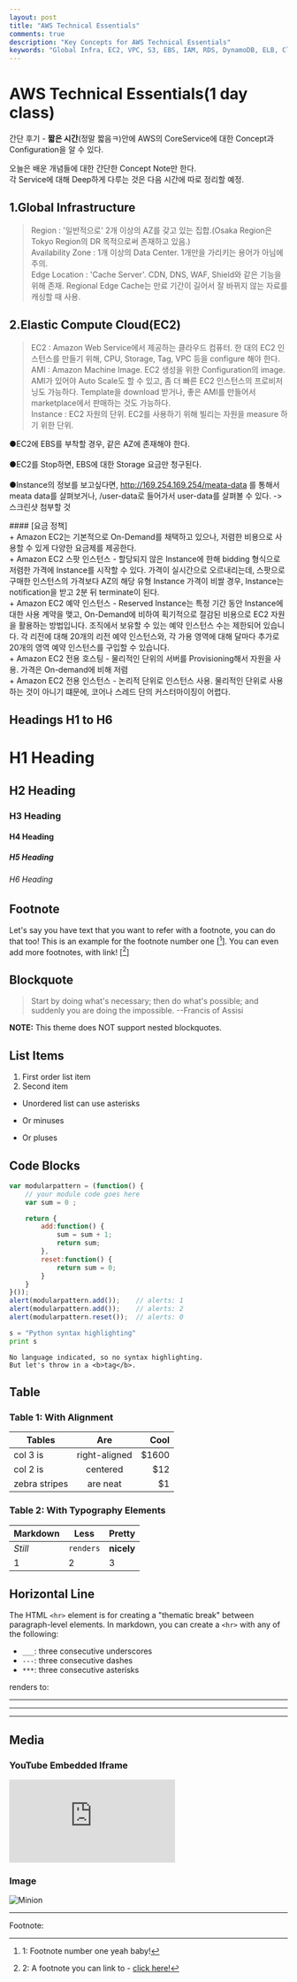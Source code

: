 ```yaml
---
layout: post
title: "AWS Technical Essentials"
comments: true
description: "Key Concepts for AWS Technical Essentials"
keywords: "Global Infra, EC2, VPC, S3, EBS, IAM, RDS, DynamoDB, ELB, CloudWatch, Auto Scaling, Trusted Advisor"
---
```


# AWS Technical Essentials(1 day class)<br/>
간단 후기 - **짧은 시간**(정말 짧음ㅋ)안에 AWS의 CoreService에 대한 Concept과 Configuration을 알 수 있다.<br/>

오늘은 배운 개념들에 대한 간단한 Concept Note만 한다.<br/>
각 Service에 대해 Deep하게 다루는 것은 다음 시간에 따로 정리할 예정.
<div class="divider"></div>

## 1.Global Infrastructure
>Region : '일반적으로' 2개 이상의 AZ를 갖고 있는 집합.(Osaka Region은 Tokyo Region의 DR 목적으로써 존재하고 있음.)<br/>
>Availability Zone : 1개 이상의 Data Center. 1개만을 가리키는 용어가 아님에 주의.<br/>
>Edge Location : 'Cache Server'. CDN, DNS, WAF, Shield와 같은 기능을 위해 존재. Regional Edge Cache는 만료 기간이 길어서 잘 바뀌지 않는 자료를 캐싱할 때 사용.

<div class="divider"></div>

## 2.Elastic Compute Cloud(EC2)

>EC2 : Amazon Web Service에서 제공하는 클라우드 컴퓨터. 한 대의 EC2 인스턴스를 만들기 위해, CPU, Storage, Tag, VPC 등을 configure 해야 한다.<br/>
>AMI : Amazon Machine Image. EC2 생성을 위한 Configuration의 image. AMI가 있어야 Auto Scale도 할 수 있고, 좀 더 빠른 EC2 인스턴스의 프로비저닝도 가능하다. Template을 download 받거나, 좋은 AMI를 만들어서 marketplace에서 판매하는 것도 가능하다.<br/>
>Instance : EC2 자원의 단위. EC2를 사용하기 위해 빌리는 자원을 measure 하기 위한 단위.<br/>

●EC2에 EBS를 부착할 경우, 같은 AZ에 존재해야 한다.<br/><br/>
●EC2를 Stop하면, EBS에 대한 Storage 요금만 청구된다.<br/><br/>
●Instance의 정보를 보고싶다면, http://169.254.169.254/meata-data 를 통해서 meata data를 살펴보거나, /user-data로 들어가서 user-data를 살펴볼 수 있다. -> 스크린샷 첨부할 것
<div class="divider"></div>
#### [요금 정책] <br/>
+ Amazon EC2는 기본적으로 On-Demand를 채택하고 있으나, 저렴한 비용으로 사용할 수 있게 다양한 요금제를 제공한다.<br/>
+ Amazon EC2 스팟 인스턴스 - 할당되지 않은 Instance에 한해 bidding 형식으로 저렴한 가격에 Instance를 시작할 수 있다. 가격이 실시간으로 오르내리는데, 스팟으로 구매한 인스턴스의 가격보다 AZ의 해당 유형 Instance 가격이 비쌀 경우, Instance는 notification을 받고 2분 뒤 terminate이 된다.<br/>
+ Amazon EC2 예약 인스턴스 - Reserved Instance는 특정 기간 동안 Instance에 대한 사용 계약을 맺고, On-Demand에 비하여 획기적으로 절감된 비용으로 EC2 자원을 활용하는 방법입니다. 조직에서 보유할 수 있는 예약 인스턴스 수는 제한되어 있습니다. 각 리전에 대해 20개의 리전 예약 인스턴스와, 각 가용 영역에 대해 달마다 추가로 20개의 영역 예약 인스턴스를 구입할 수 있습니다.<br/>
+ Amazon EC2 전용 호스팅 - 물리적인 단위의 서버를 Provisioning해서 자원을 사용. 가격은 On-demand에 비해 저렴<br/>
+ Amazon EC2 전용 인스턴스 - 논리적 단위로 인스턴스 사용. 물리적인 단위로 사용하는 것이 아니기 떄문에, 코어나 스레드 단의 커스터마이징이 어렵다.<br/>



<div class="divider"></div>

## Headings H1 to H6

# H1 Heading

## H2 Heading

### H3 Heading

#### H4 Heading

##### H5 Heading

###### H6 Heading

<div class="divider"></div>

## Footnote

Let's say you have text that you want to refer with a footnote, you can do that too! This is an example for the footnote number one [[^1]]. You can even add more footnotes, with link! [[^2]]

<div class="divider"></div>

## Blockquote

> Start by doing what's necessary; then do what's possible; and suddenly you are doing the impossible. --Francis of Assisi

**NOTE:** This theme does NOT support nested blockquotes.

<div class="divider"></div>

## List Items

1. First order list item
2. Second item

* Unordered list can use asterisks
- Or minuses
+ Or pluses

<div class="divider"></div>

## Code Blocks

```javascript
var modularpattern = (function() {
    // your module code goes here
    var sum = 0 ;

    return {
        add:function() {
            sum = sum + 1;
            return sum;
        },
        reset:function() {
            return sum = 0;    
        }  
    }   
}());
alert(modularpattern.add());    // alerts: 1
alert(modularpattern.add());    // alerts: 2
alert(modularpattern.reset());  // alerts: 0
```

```python
s = "Python syntax highlighting"
print s
```

```
No language indicated, so no syntax highlighting.
But let's throw in a <b>tag</b>.
```

<div class="divider"></div>

## Table

### Table 1: With Alignment

| Tables        | Are           | Cool  |
| ------------- |:-------------:| -----:|
| col 3 is      | right-aligned | $1600 |
| col 2 is      | centered      |   $12 |
| zebra stripes | are neat      |    $1 |

### Table 2: With Typography Elements

Markdown | Less | Pretty
--- | --- | ---
*Still* | `renders` | **nicely**
1 | 2 | 3

<div class="divider"></div>

## Horizontal Line

The HTML `<hr>` element is for creating a "thematic break" between paragraph-level elements. In markdown, you can create a `<hr>` with any of the following:

* `___`: three consecutive underscores
* `---`: three consecutive dashes
* `***`: three consecutive asterisks

renders to:

___

---

***

<div class="divider"></div>

## Media

### YouTube Embedded Iframe

<div class="video-container"><iframe src="https://www.youtube.com/embed/n1a7o44WxNo" frameborder="0" allowfullscreen></iframe></div>

### Image

![Minion](http://octodex.github.com/images/minion.png)

---
Footnote:

[^1]: 1: Footnote number one yeah baby!

[^2]: 2: A footnote you can link to - [click here!](#)
